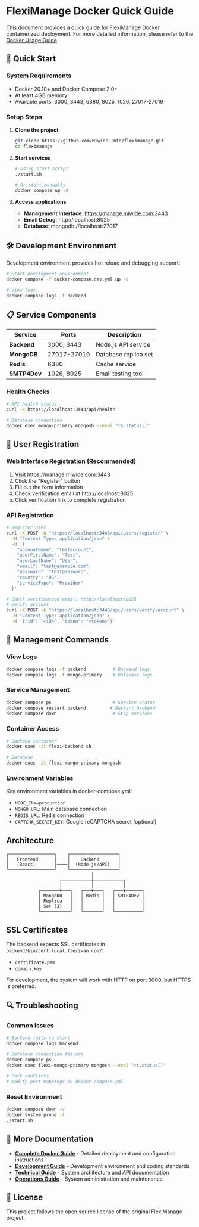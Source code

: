 # FlexiManage Docker Quick Guide

This document provides a quick guide for FlexiManage Docker containerized deployment. For more detailed information, please refer to the [Docker Usage Guide](DOCKER_USAGE_GUIDE.md).

## 🚀 Quick Start

### System Requirements
- Docker 20.10+ and Docker Compose 2.0+
- At least 4GB memory
- Available ports: 3000, 3443, 6380, 8025, 1026, 27017-27019

### Setup Steps

1. **Clone the project**
   ```bash
   git clone https://github.com/Miwide-Info/fleximanage.git
   cd fleximanage
   ```

2. **Start services**
   ```bash
   # Using start script
   ./start.sh
   
   # Or start manually
   docker compose up -d
   ```

3. **Access applications**
   - **Management Interface**: https://manage.miwide.com:3443
   - **Email Debug**: http://localhost:8025
   - **Database**: mongodb://localhost:27017

## 🛠️ Development Environment

Development environment provides hot reload and debugging support:

```bash
# Start development environment
docker compose -f docker-compose.dev.yml up -d

# View logs
docker compose logs -f backend
```

## 📋 Service Components

| Service | Ports | Description |
|---------|-------|-------------|
| **Backend** | 3000, 3443 | Node.js API service |
| **MongoDB** | 27017-27019 | Database replica set |
| **Redis** | 6380 | Cache service |
| **SMTP4Dev** | 1026, 8025 | Email testing tool |

### Health Checks
```bash
# API health status
curl -k https://localhost:3443/api/health

# Database connection
docker exec mongo-primary mongosh --eval "rs.status()"
```

## 👤 User Registration

### Web Interface Registration (Recommended)
1. Visit https://manage.miwide.com:3443
2. Click the "Register" button
3. Fill out the form information
4. Check verification email at http://localhost:8025
5. Click verification link to complete registration

### API Registration
```bash
# Register user
curl -X POST -k "https://localhost:3443/api/users/register" \
  -H "Content-Type: application/json" \
  -d '{
    "accountName": "testaccount",
    "userFirstName": "Test",
    "userLastName": "User",
    "email": "test@example.com",
    "password": "testpassword",
    "country": "US",
    "serviceType": "Provider"
  }'

# Check verification email: http://localhost:8025
# Verify account
curl -X POST -k "https://localhost:3443/api/users/verify-account" \
  -H "Content-Type: application/json" \
  -d '{"id": "<id>", "token": "<token>"}'
```

## 🔧 Management Commands

### View Logs
```bash
docker compose logs -f backend          # Backend logs
docker compose logs -f mongo-primary    # Database logs
```

### Service Management
```bash
docker compose ps                       # Service status
docker compose restart backend         # Restart backend
docker compose down                     # Stop services
```

### Container Access
```bash
# Backend container
docker exec -it flexi-backend sh

# Database
docker exec -it flexi-mongo-primary mongosh
```

### Environment Variables
Key environment variables in docker-compose.yml:
- `NODE_ENV=production`
- `MONGO_URL`: Main database connection
- `REDIS_URL`: Redis connection
- `CAPTCHA_SECRET_KEY`: Google reCAPTCHA secret (optional)

## Architecture

```
┌─────────────────┐    ┌──────────────────┐
│   Frontend      │    │    Backend       │
│   (React)       │────│  (Node.js/API)   │
└─────────────────┘    └──────────────────┘
                                │
                    ┌───────────┼───────────┐
                    │           │           │
            ┌───────▼───┐   ┌───▼───┐   ┌───▼──────┐
            │ MongoDB   │   │ Redis │   │ SMTP4Dev │
            │ Replica   │   │       │   │          │
            │ Set (3)   │   │       │   │          │
            └───────────┘   └───────┘   └──────────┘
```

## SSL Certificates

The backend expects SSL certificates in `backend/bin/cert.local.flexiwan.com/`:
- `certificate.pem`
- `domain.key`

For development, the system will work with HTTP on port 3000, but HTTPS is preferred.

## 🔍 Troubleshooting

### Common Issues
```bash
# Backend fails to start
docker compose logs backend

# Database connection failure
docker compose ps
docker exec flexi-mongo-primary mongosh --eval "rs.status()"

# Port conflicts
# Modify port mappings in docker-compose.yml
```

### Reset Environment
```bash
docker compose down -v
docker system prune -f
./start.sh
```

## 📖 More Documentation

- **[Complete Docker Guide](DOCKER_USAGE_GUIDE.md)** - Detailed deployment and configuration instructions
- **[Development Guide](DEVELOPMENT_GUIDE.md)** - Development environment and coding standards
- **[Technical Guide](TECHNICAL_GUIDE.md)** - System architecture and API documentation
- **[Operations Guide](OPERATIONS_GUIDE.md)** - System administration and maintenance

## 📄 License

This project follows the open source license of the original FlexiManage project.